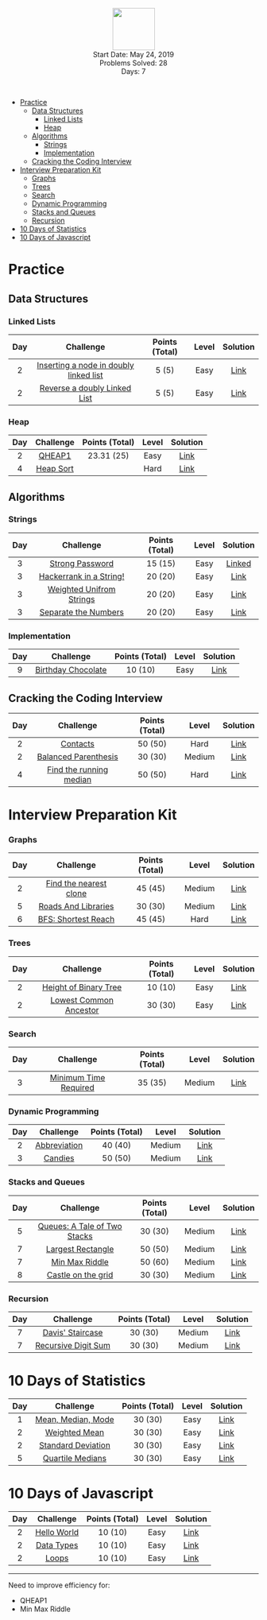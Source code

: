 <p align="center">
    <a href="https://www.hackerrank.com/RodneyShag">
        <img height=85 src="https://d3keuzeb2crhkn.cloudfront.net/hackerrank/assets/styleguide/logo_wordmark-f5c5eb61ab0a154c3ed9eda24d0b9e31.svg">
    </a>
    <br/>
    Start Date: May 24, 2019
    <br/>
    Problems Solved: 28
    <br/>
    Days: 7
</p>
<br/>

- [Practice](#practice)
  - [Data Structures](#data-structures)
    - [Linked Lists](#linked-lists)
    - [Heap](#heap)
  - [Algorithms](#algorithms)
    - [Strings](#strings)
    - [Implementation](#implementation)
  - [Cracking the Coding Interview](#cracking-the-coding-interview)
- [Interview Preparation Kit](#interview-preparation-kit)
    - [Graphs](#graphs)
    - [Trees](#trees)
    - [Search](#search)
    - [Dynamic Programming](#dynamic-programming)
    - [Stacks and Queues](#stacks-and-queues)
    - [Recursion](#recursion)
- [10 Days of Statistics](#10-days-of-statistics)
- [10 Days of Javascript](#10-days-of-javascript)

# Practice
## Data Structures
### Linked Lists

|Day|Challenge|Points (Total)|Level|Solution|
|:---:|:---------:|:------:|:--------:|:--------:|
|2|[Inserting a node in doubly linked list](https://www.hackerrank.com/challenges/insert-a-node-into-a-sorted-doubly-linked-list/problem)|5 (5)|Easy|[Link](https://github.com/sameerkhan116/Hackerrank-Solutions/blob/master/Practice/DataStructures/LinkedLists/AddToDoublyLinkedList.java)|
|2|[Reverse a doubly Linked List](https://www.hackerrank.com/challenges/reverse-a-doubly-linked-list/problem?h_r=next-challenge&h_v=zen)|5 (5)|Easy|[Link](https://github.com/sameerkhan116/Hackerrank-Solutions/blob/master/Practice/DataStructures/LinkedLists/ReverseDoublyLinkedList.java)|

### Heap

|Day|Challenge|Points (Total)|Level|Solution|
|:---:|:---------:|:------:|:--------:|:--------:|
|2|[QHEAP1](https://www.hackerrank.com/challenges/qheap1/problem)|23.31 (25)|Easy|[Link](https://github.com/sameerkhan116/Hackerrank-Solutions/blob/master/Practice/DataStructures/Heap/QHEAP1.java)|
|4|[Heap Sort](https://www.hackerrank.com/contests/hw1/challenges/heap-sort/submissions/code/1314402134)||Hard|[Link](https://github.com/sameerkhan116/Hackerrank-Solutions/blob/master/Practice/DataStructures/Heap/MinHeap.java)|

## Algorithms
### Strings

|Day|Challenge|Points (Total)|Level|Solution|
|:---:|:---------:|:------:|:--------:|:--------:|
|3|[Strong Password](https://www.hackerrank.com/challenges/strong-password/problem)|15 (15)|Easy|[Linked](https://github.com/sameerkhan116/Hackerrank-Solutions/blob/master/Practice/Algorithms/Strings/StrongPassword.java)|
|3|[Hackerrank in a String!](https://www.hackerrank.com/challenges/hackerrank-in-a-string/problem?h_r=next-challenge&h_v=zen)|20 (20)|Easy|[Link](https://github.com/sameerkhan116/Hackerrank-Solutions/blob/master/Practice/Algorithms/Strings/HackerrankInString.java)|
|3|[Weighted Unifrom Strings](https://www.hackerrank.com/challenges/weighted-uniform-string/problem)|20 (20)|Easy|[Link](https://github.com/sameerkhan116/Hackerrank-Solutions/blob/master/Practice/Algorithms/Strings/WeightedUniformStrings.java)|
|3|[Separate the Numbers](https://www.hackerrank.com/challenges/separate-the-numbers/problem)|20 (20)|Easy|[Link](https://github.com/sameerkhan116/Hackerrank-Solutions/blob/master/Practice/Algorithms/Strings/SeparateTheNumbers.java)|

### Implementation

|Day|Challenge|Points (Total)|Level|Solution|
|:---:|:---------:|:------:|:--------:|:--------:|
|9|[Birthday Chocolate](https://www.hackerrank.com/challenges/the-birthday-bar/problem)|10 (10)|Easy|[Link](https://github.com/sameerkhan116/Hackerrank-Solutions/blob/master/Practice/Algorithms/Implementation/Chocolate.java)|


## Cracking the Coding Interview

|Day|Challenge|Points (Total)|Level|Solution|
|:---:|:---------:|:------:|:--------:|:--------:|
|2|[Contacts](https://www.hackerrank.com/challenges/ctci-contacts/problem)|50 (50)|Hard|[Link](https://github.com/sameerkhan116/Hackerrank-Solutions/blob/master/Practice/CTCI/Contacts.java)|
|2|[Balanced Parenthesis](https://www.hackerrank.com/challenges/ctci-balanced-brackets/problem)|30 (30)|Medium|[Link](https://github.com/sameerkhan116/Hackerrank-Solutions/blob/master/Practice/CTCI/BalancedParenthesis.java)|
|4|[Find the running median](https://www.hackerrank.com/challenges/ctci-find-the-running-median/problem)|50 (50)|Hard|[Link](https://github.com/sameerkhan116/Hackerrank-Solutions/blob/master/Practice/CTCI/RunningMedian.java)|

# Interview Preparation Kit
### Graphs

|Day|Challenge|Points (Total)|Level|Solution|
|:---:|:---------:|:------:|:--------:|:--------:|
|2|[Find the nearest clone](https://www.hackerrank.com/challenges/find-the-nearest-clone/problem?h_l=interview&playlist_slugs%5B%5D=interview-preparation-kit&playlist_slugs%5B%5D=graphs)|45 (45)|Medium|[Link](https://github.com/sameerkhan116/Hackerrank-Solutions/blob/master/InterviewPrepKit/Graphs/NearestClone.java)|
|5|[Roads And Libraries](https://www.hackerrank.com/challenges/torque-and-development/problem?h_l=interview&playlist_slugs%5B%5D=interview-preparation-kit&playlist_slugs%5B%5D=graphs)|30 (30)|Medium|[Link](https://github.com/sameerkhan116/Hackerrank-Solutions/blob/master/InterviewPrepKit/Graphs/RoadsAndLibraries.java)|
|6|[BFS: Shortest Reach](https://www.hackerrank.com/challenges/ctci-bfs-shortest-reach/problem?h_l=interview&playlist_slugs%5B%5D=interview-preparation-kit&playlist_slugs%5B%5D=graphs&h_r=next-challenge&h_v=zen)|45 (45)|Hard|[Link](https://github.com/sameerkhan116/Hackerrank-Solutions/blob/master/InterviewPrepKit/Graphs/BFSShortestReach.java)|

### Trees

|Day|Challenge|Points (Total)|Level|Solution|
|:---:|:---------:|:------:|:--------:|:--------:|
|2|[Height of Binary Tree](https://www.hackerrank.com/challenges/tree-height-of-a-binary-tree/problem?h_l=interview&playlist_slugs%5B%5D=interview-preparation-kit&playlist_slugs%5B%5D=trees)|10 (10)|Easy|[Link](https://github.com/sameerkhan116/Hackerrank-Solutions/blob/master/InterviewPrepKit/Trees/HeightOfBTree.java)|
|2|[Lowest Common Ancestor](https://www.hackerrank.com/challenges/binary-search-tree-lowest-common-ancestor/problem?h_l=interview&playlist_slugs%5B%5D=interview-preparation-kit&playlist_slugs%5B%5D=trees&h_r=next-challenge&h_v=zen)|30 (30)|Easy|[Link](https://github.com/sameerkhan116/Hackerrank-Solutions/blob/master/InterviewPrepKit/Trees/LowestCommonAncestor.java)|

### Search

|Day|Challenge|Points (Total)|Level|Solution|
|:---:|:---------:|:------:|:--------:|:--------:|
|3|[Minimum Time Required](https://www.hackerrank.com/challenges/minimum-time-required/problem?h_l=interview&playlist_slugs%5B%5D=interview-preparation-kit&playlist_slugs%5B%5D=search)|35 (35)|Medium|[Link](https://github.com/sameerkhan116/Hackerrank-Solutions/blob/master/InterviewPrepKit/Search/MinimumDays.java)|

### Dynamic Programming

|Day|Challenge|Points (Total)|Level|Solution|
|:---:|:---------:|:------:|:--------:|:--------:|
|2|[Abbreviation](https://www.hackerrank.com/challenges/abbr/problem)|40 (40)|Medium|[Link](https://github.com/sameerkhan116/Hackerrank-Solutions/blob/master/InterviewPrepKit/DynamicProgramming/Abbreviation.java)|
|3|[Candies](https://www.hackerrank.com/challenges/candies/problem?h_l=interview&playlist_slugs%5B%5D=interview-preparation-kit&playlist_slugs%5B%5D=dynamic-programming)|50 (50)|Medium|[Link](https://github.com/sameerkhan116/Hackerrank-Solutions/blob/master/InterviewPrepKit/DynamicProgramming/Candies.java)|

### Stacks and Queues

|Day|Challenge|Points (Total)|Level|Solution|
|:---:|:---------:|:------:|:--------:|:--------:|
|5|[Queues: A Tale of Two Stacks](https://www.hackerrank.com/challenges/ctci-queue-using-two-stacks/problem?h_l=interview&playlist_slugs%5B%5D=interview-preparation-kit&playlist_slugs%5B%5D=stacks-queues)|30 (30)|Medium|[Link](https://github.com/sameerkhan116/Hackerrank-Solutions/blob/master/InterviewPrepKit/StacksAndQueues/GenericStacksToQueue.java)|
|7|[Largest Rectangle](https://www.hackerrank.com/challenges/largest-rectangle/problem?h_l=interview&playlist_slugs%5B%5D=interview-preparation-kit&playlist_slugs%5B%5D=stacks-queues)|50 (50)|Medium|[Link](https://github.com/sameerkhan116/Hackerrank-Solutions/blob/master/InterviewPrepKit/StacksAndQueues/LargestRectangle.java)|
|7|[Min Max Riddle](https://www.hackerrank.com/challenges/min-max-riddle/problem?h_l=interview&playlist_slugs%5B%5D=interview-preparation-kit&playlist_slugs%5B%5D=stacks-queues&h_r=next-challenge&h_v=zen)|50 (60)|Medium|[Link](https://github.com/sameerkhan116/Hackerrank-Solutions/blob/master/InterviewPrepKit/StacksAndQueues/MinMaxRiddle.java)|
|8|[Castle on the grid](https://www.hackerrank.com/challenges/castle-on-the-grid/problem)|30 (30)|Medium|[Link](https://github.com/sameerkhan116/Hackerrank-Solutions/blob/master/InterviewPrepKit/StacksAndQueues/CastleOnTheGrid.java)|

### Recursion

|Day|Challenge|Points (Total)|Level|Solution|
|:---:|:---------:|:------:|:--------:|:--------:|
|7|[Davis' Staircase](https://www.hackerrank.com/challenges/ctci-recursive-staircase/problem?h_l=interview&playlist_slugs%5B%5D=interview-preparation-kit&playlist_slugs%5B%5D=recursion-backtracking&h_r=next-challenge&h_v=zen)|30 (30)|Medium|[Link](https://github.com/sameerkhan116/Hackerrank-Solutions/blob/master/InterviewPrepKit/Recursion/DavisStaircase.java)|
|7|[Recursive Digit Sum](https://www.hackerrank.com/challenges/recursive-digit-sum/problem?h_l=interview&playlist_slugs%5B%5D=interview-preparation-kit&playlist_slugs%5B%5D=recursion-backtracking)|30 (30)|Medium|[Link](https://github.com/sameerkhan116/Hackerrank-Solutions/blob/master/InterviewPrepKit/Recursion/RecursiveDigitSum.java)|

# 10 Days of Statistics
|Day|Challenge|Points (Total)|Level|Solution|
|:---:|:---------:|:------:|:--------:|:--------:|
|1|[Mean, Median, Mode](https://www.hackerrank.com/challenges/s10-basic-statistics/problem)|30 (30)|Easy|[Link](https://github.com/sameerkhan116/Hackerrank-Solutions/blob/master/10DaysOfStats/MeanMedianMode.java)|
|2|[Weighted Mean](https://www.hackerrank.com/challenges/s10-weighted-mean/problem?h_r=next-challenge&h_v=zen)|30 (30)|Easy|[Link](https://github.com/sameerkhan116/Hackerrank-Solutions/blob/master/10DaysOfStats/WeightedMean.java)|
|2|[Standard Deviation](https://www.hackerrank.com/challenges/s10-standard-deviation/problem)|30 (30)|Easy|[Link](https://github.com/sameerkhan116/Hackerrank-Solutions/blob/master/10DaysOfStats/StdDeviation.java)|
|5|[Quartile Medians](https://www.hackerrank.com/challenges/s10-quartiles/problem)|30 (30)|Easy|[Link](https://github.com/sameerkhan116/Hackerrank-Solutions/blob/master/10DaysOfStats/QuartileMedian.java)|

# 10 Days of Javascript
|Day|Challenge|Points (Total)|Level|Solution|
|:---:|:---------:|:------:|:--------:|:--------:|
|2|[Hello World](https://www.hackerrank.com/challenges/js10-hello-world/problem)|10 (10)|Easy|[Link](https://github.com/sameerkhan116/Hackerrank-Solutions/blob/master/10DaysOfJS/HelloWorld.js)|
|2|[Data Types](https://www.hackerrank.com/challenges/js10-data-types/problem?h_r=next-challenge&h_v=zen)|10 (10)|Easy|[Link](https://github.com/sameerkhan116/Hackerrank-Solutions/blob/master/10DaysOfJS/DataTypes.js)|
|2|[Loops](https://www.hackerrank.com/challenges/js10-loops/problem?h_r=next-challenge&h_v=zen&h_r=next-challenge&h_v=zen)|10 (10)|Easy|[Link](https://github.com/sameerkhan116/Hackerrank-Solutions/blob/master/10DaysOfJS/Loops.js)|

---
Need to improve efficiency for:

- QHEAP1
- Min Max Riddle